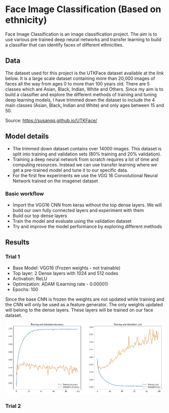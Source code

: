 # Face Image Classification (Based on ethnicity)

Face Image Classification is an image classification project. The aim is to use various pre trained deep neural networks and transfer learning to build a classifier that can identify faces of different ethnicities.

## Data

The dataset used for this project is the UTKFace dataset available at the link below. It is a large scale dataset containing more than 20,000 images of faces all the way from ages 0 to more than 100 years old. There are 5 classes which are Asian, Black, Indian, White and Others. Since my aim is to build a classifier and explore the different methods of training and tuning deep learning models, I have trimmed down the dataset to include the 4 main classes (Asian, Black, Indian and White) and only ages between 15 and 50.

Source: https://susanqq.github.io/UTKFace/


## Model details

- The trimmed down dataset contains over 14000 images. This dataset is split into training and validation sets (80% training and 20% validation).
- Training a deep neural network from scratch requires a lot of time and computing resources. Instead we can use transfer learning where we get a pre-trained model and tune it to our specific data.
- For the first few experiments we use the VGG 16 Convolutional Neural Network trained on the imagenet dataset

### Basic workflow

- Import the VGG16 CNN from keras without the top dense layers. We will build our own fully connected layers and experiment with them
- Build our top dense layers
- Train the model and evaluate using the validation dataset
- Try and improve the model performance by exploring different methods


## Results

### Trial 1

- Base Model: VGG16 (Frozen weights - not trainable)
- Top layer: 2 Dense layers with 1024 and 512 nodes
- Activation: ReLU
- Optimization: ADAM (Learning rate - 0.00001)
- Epochs: 100

Since the base CNN is frozen the weights are not updated while training and the CNN will only be used as a feature generator. The only weights updated will belong to the dense layers. These layers will be trained on our face dataset.

<img src="images/trial_1.jpg" width = "1000">

### Trial 2
